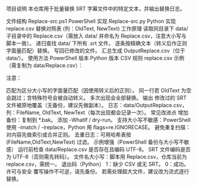 项目说明
本仓库用于批量替换 SRT 字幕文件中的特定文本，并输出替换日志。

文件结构
Replace-src.ps1 PowerShell 实现
Replace-src.py Python 实现
replace.csv 替换对照表 (列：OldText, NewText)
工作原理
读取同目录下 data/ 子目录中的 Replace.csv（需放入 data/ 并命名为 Replace.csv，注意大小写与脚本一致）。
递归查找 data/ 下所有 .srt 文件。
逐条按精确文本（转义后作正则字面量匹配）替换。
写回已修改的文件。
汇总生成 OutputReplace.csv（位于 data/）。
使用方法
PowerShell 版本
Python 版本
CSV 规则
replace.csv 示例（需复制为 data/Replace.csv）：

注意：

匹配为区分大小写的字面量匹配（因使用转义后的正则）。
同一行若 OldText 为空会跳过；含特殊符号会被自动转义。
多次出现会全部替换。
输出
修改过的 SRT 文件被原地覆盖（无备份，建议先做副本）。
日志：data/OutputReplace.csv，列：FileName, OldText, NewText（每次出现都会记录一次）。
常见改进点
增加备份：复制到 *.bak。
添加 -WhatIf / dry-run。
支持大小写不敏感：PowerShell 使用 -imatch / -ireplace，Python 用 flags=re.IGNORECASE。
避免重复扫描：对内容先做索引或合并正则。
去重日志：可用哈希表按 (FileName,OldText,NewText) 过滤。
示例增强（PowerShell 备份与大小写不敏感）
运行前检查
data/Replace.csv 是否存在且编码 UTF-8。
SRT 文件编码是否为 UTF-8（否则需先转码）。
文件名大小写：脚本用 Replace.csv，仓库当前为 replace.csv，需统一。
退出码（Python）
1：缺少 CSV 或无 SRT。
0：成功。
许可与安全
覆写操作不可逆，请先备份。
若需处理超大文件，建议改为流式逐行替换。